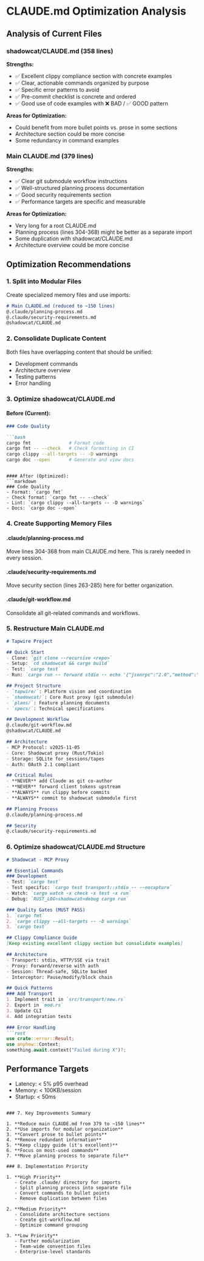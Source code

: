 # CLAUDE.md Optimization Analysis

## Analysis of Current Files

### shadowcat/CLAUDE.md (358 lines)
**Strengths:**
- ✅ Excellent clippy compliance section with concrete examples
- ✅ Clear, actionable commands organized by purpose
- ✅ Specific error patterns to avoid
- ✅ Pre-commit checklist is concrete and ordered
- ✅ Good use of code examples with ❌ BAD / ✅ GOOD pattern

**Areas for Optimization:**
- Could benefit from more bullet points vs. prose in some sections
- Architecture section could be more concise
- Some redundancy in command examples

### Main CLAUDE.md (379 lines)
**Strengths:**
- ✅ Clear git submodule workflow instructions
- ✅ Well-structured planning process documentation
- ✅ Good security requirements section
- ✅ Performance targets are specific and measurable

**Areas for Optimization:**
- Very long for a root CLAUDE.md
- Planning process (lines 304-368) might be better as a separate import
- Some duplication with shadowcat/CLAUDE.md
- Architecture overview could be more concise

## Optimization Recommendations

### 1. Split into Modular Files
Create specialized memory files and use imports:

```markdown
# Main CLAUDE.md (reduced to ~150 lines)
@.claude/planning-process.md
@.claude/security-requirements.md
@shadowcat/CLAUDE.md
```

### 2. Consolidate Duplicate Content
Both files have overlapping content that should be unified:
- Development commands
- Architecture overview
- Testing patterns
- Error handling

### 3. Optimize shadowcat/CLAUDE.md

#### Before (Current):
```markdown
### Code Quality

```bash
cargo fmt              # Format code
cargo fmt -- --check   # Check formatting in CI
cargo clippy --all-targets -- -D warnings
cargo doc --open       # Generate and view docs
```
```

#### After (Optimized):
```markdown
### Code Quality
- Format: `cargo fmt`
- Check format: `cargo fmt -- --check`
- Lint: `cargo clippy --all-targets -- -D warnings`
- Docs: `cargo doc --open`
```

### 4. Create Supporting Memory Files

#### .claude/planning-process.md
Move lines 304-368 from main CLAUDE.md here. This is rarely needed in every session.

#### .claude/security-requirements.md
Move security section (lines 263-285) here for better organization.

#### .claude/git-workflow.md
Consolidate all git-related commands and workflows.

### 5. Restructure Main CLAUDE.md

```markdown
# Tapwire Project

## Quick Start
- Clone: `git clone --recursive <repo>`
- Setup: `cd shadowcat && cargo build`
- Test: `cargo test`
- Run: `cargo run -- forward stdio -- echo '{"jsonrpc":"2.0","method":"ping","id":1}'`

## Project Structure
- `tapwire/`: Platform vision and coordination
- `shadowcat/`: Core Rust proxy (git submodule)
- `plans/`: Feature planning documents
- `specs/`: Technical specifications

## Development Workflow
@.claude/git-workflow.md
@shadowcat/CLAUDE.md

## Architecture
- MCP Protocol: v2025-11-05
- Core: Shadowcat proxy (Rust/Tokio)
- Storage: SQLite for sessions/tapes
- Auth: OAuth 2.1 compliant

## Critical Rules
- **NEVER** add Claude as git co-author
- **NEVER** forward client tokens upstream
- **ALWAYS** run clippy before commits
- **ALWAYS** commit to shadowcat submodule first

## Planning Process
@.claude/planning-process.md

## Security
@.claude/security-requirements.md
```

### 6. Optimize shadowcat/CLAUDE.md Structure

```markdown
# Shadowcat - MCP Proxy

## Essential Commands
### Development
- Test: `cargo test`
- Test specific: `cargo test transport::stdio -- --nocapture`
- Watch: `cargo watch -x check -x test -x run`
- Debug: `RUST_LOG=shadowcat=debug cargo run`

### Quality Gates (MUST PASS)
1. `cargo fmt`
2. `cargo clippy --all-targets -- -D warnings`
3. `cargo test`

## Clippy Compliance Guide
[Keep existing excellent clippy section but consolidate examples]

## Architecture
- Transport: stdio, HTTP/SSE via trait
- Proxy: Forward/reverse with auth
- Session: Thread-safe, SQLite backed
- Interceptor: Pause/modify/block chain

## Quick Patterns
### Add Transport
1. Implement trait in `src/transport/new.rs`
2. Export in `mod.rs`
3. Update CLI
4. Add integration tests

### Error Handling
```rust
use crate::error::Result;
use anyhow::Context;
something.await.context("Failed during X")?;
```

## Performance Targets
- Latency: < 5% p95 overhead
- Memory: < 100KB/session
- Startup: < 50ms
```

### 7. Key Improvements Summary

1. **Reduce main CLAUDE.md from 379 to ~150 lines**
2. **Use imports for modular organization**
3. **Convert prose to bullet points**
4. **Remove redundant information**
5. **Keep clippy guide (it's excellent)**
6. **Focus on most-used commands**
7. **Move planning process to separate file**

### 8. Implementation Priority

1. **High Priority**
   - Create .claude/ directory for imports
   - Split planning process into separate file
   - Convert commands to bullet points
   - Remove duplication between files

2. **Medium Priority**
   - Consolidate architecture sections
   - Create git-workflow.md
   - Optimize command grouping

3. **Low Priority**
   - Further modularization
   - Team-wide convention files
   - Enterprise-level standards